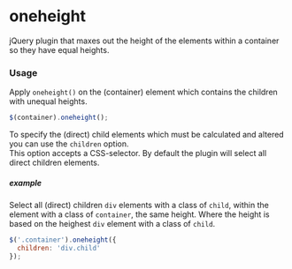 oneheight
=========

jQuery plugin that maxes out the height of the elements within a container so they have equal heights.

### Usage ###
Apply `oneheight()` on the (container) element which contains the children with unequal heights.

````js
$(container).oneheight();
````


To specify the (direct) child elements which must be calculated and altered you can use the `children` option.<br />
This option accepts a CSS-selector. By default the plugin will select all direct children elements.

##### example ######
Select all (direct) children `div` elements with a class of `child`, within the element with a class of `container`, the same height. Where the height is based on the heighest `div` element with a class of `child`.
````js
$('.container').oneheight({
  children: 'div.child'
});
````
